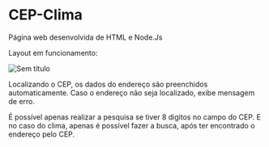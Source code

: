 # CEP-Clima
Página web desenvolvida de HTML e Node.Js

Layout em funcionamento:

![Sem título](https://user-images.githubusercontent.com/54687122/65066032-f8bd8f00-d959-11e9-9092-727f9a122ab7.png)

Localizando o CEP, os dados do endereço são preenchidos automaticamente. Caso o endereço não seja localizado, exibe mensagem de erro.

É possível apenas realizar a pesquisa se tiver 8 digitos no campo do CEP. E no caso do clima, apenas é possível fazer a busca, após ter encontrado o endereço pelo CEP.
